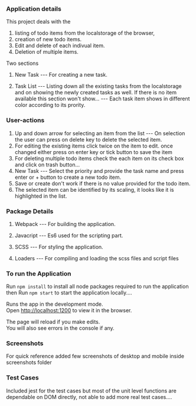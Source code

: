 
### Application details
This project deals with the 
1) listing of todo items from the localstorage of the browser, 
2) creation of new todo items.
3) Edit and delete of each indivual item.
4) Deletion of multiple items.

Two sections
1) New Task --- For creating a new task.

2) Task List --- Listing down all the existing tasks from the localstorage and on showing the newly created tasks as well. If there is no item available this section won't show...
    --- Each task item shows in different color according to its prority.

### User-actions
1) Up and down arrow for selecting an item from the list
    --- On selection the user can press on delete key to delete the selected item.
2) For editing the existing items click twice on the item to edit. once changed either press on enter key or tick button to save the item
3) For deleting multiple todo items check the each item on its check box and click on trash button...
4) New Task --- Select the priority and provide the task name and press enter or + button to create a new todo item.
5) Save or create don't work if there is no value provided for the todo item.
6) The selected item can be identified by its scaling, it looks like it is highlighted in the list.

### Package Details
1) Webpack   --- For building the application.

2) Javacript --- Es6 used for the scripting part.

3) SCSS --- For styling the application.

4) Loaders --- For compiling and loading the scss files and script files

###  To run the Application

Run `npm install` to install all node packages required to run the application
then
Run `npm start` to start the application locally....

Runs the app in the development mode.<br />
Open [http://localhost:1200](http://localhost:1200) to view it in the browser.

The page will reload if you make edits.<br />
You will also see errors in the console if any.

### Screenshots
For quick reference added few screenshots of desktop and mobile inside screenshots folder

### Test Cases
Included jest for the test cases but most of the unit level functions are dependable on DOM directly, not able to add more real test cases....
